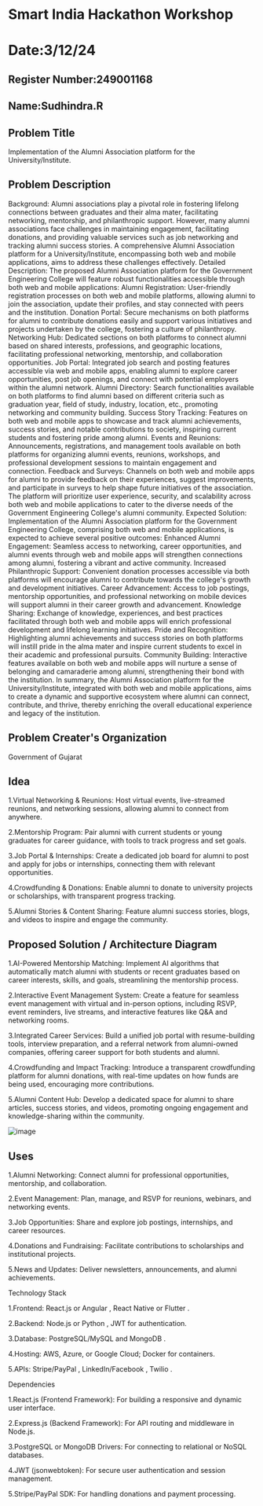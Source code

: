 # Smart India Hackathon Workshop
# Date:3/12/24
## Register Number:249001168
## Name:Sudhindra.R
## Problem Title
Implementation of the Alumni Association platform for the University/Institute.
## Problem Description
Background: Alumni associations play a pivotal role in fostering lifelong connections between graduates and their alma mater, facilitating networking, mentorship, and philanthropic support. However, many alumni associations face challenges in maintaining engagement, facilitating donations, and providing valuable services such as job networking and tracking alumni success stories. A comprehensive Alumni Association platform for a University/Institute, encompassing both web and mobile applications, aims to address these challenges effectively. Detailed Description: The proposed Alumni Association platform for the Government Engineering College will feature robust functionalities accessible through both web and mobile applications: Alumni Registration: User-friendly registration processes on both web and mobile platforms, allowing alumni to join the association, update their profiles, and stay connected with peers and the institution. Donation Portal: Secure mechanisms on both platforms for alumni to contribute donations easily and support various initiatives and projects undertaken by the college, fostering a culture of philanthropy. Networking Hub: Dedicated sections on both platforms to connect alumni based on shared interests, professions, and geographic locations, facilitating professional networking, mentorship, and collaboration opportunities. Job Portal: Integrated job search and posting features accessible via web and mobile apps, enabling alumni to explore career opportunities, post job openings, and connect with potential employers within the alumni network. Alumni Directory: Search functionalities available on both platforms to find alumni based on different criteria such as graduation year, field of study, industry, location, etc., promoting networking and community building. Success Story Tracking: Features on both web and mobile apps to showcase and track alumni achievements, success stories, and notable contributions to society, inspiring current students and fostering pride among alumni. Events and Reunions: Announcements, registrations, and management tools available on both platforms for organizing alumni events, reunions, workshops, and professional development sessions to maintain engagement and connection. Feedback and Surveys: Channels on both web and mobile apps for alumni to provide feedback on their experiences, suggest improvements, and participate in surveys to help shape future initiatives of the association. The platform will prioritize user experience, security, and scalability across both web and mobile applications to cater to the diverse needs of the Government Engineering College's alumni community. Expected Solution: Implementation of the Alumni Association platform for the Government Engineering College, comprising both web and mobile applications, is expected to achieve several positive outcomes: Enhanced Alumni Engagement: Seamless access to networking, career opportunities, and alumni events through web and mobile apps will strengthen connections among alumni, fostering a vibrant and active community. Increased Philanthropic Support: Convenient donation processes accessible via both platforms will encourage alumni to contribute towards the college's growth and development initiatives. Career Advancement: Access to job postings, mentorship opportunities, and professional networking on mobile devices will support alumni in their career growth and advancement. Knowledge Sharing: Exchange of knowledge, experiences, and best practices facilitated through both web and mobile apps will enrich professional development and lifelong learning initiatives. Pride and Recognition: Highlighting alumni achievements and success stories on both platforms will instill pride in the alma mater and inspire current students to excel in their academic and professional pursuits. Community Building: Interactive features available on both web and mobile apps will nurture a sense of belonging and camaraderie among alumni, strengthening their bond with the institution. In summary, the Alumni Association platform for the University/Institute, integrated with both web and mobile applications, aims to create a dynamic and supportive ecosystem where alumni can connect, contribute, and thrive, thereby enriching the overall educational experience and legacy of the institution.
## Problem Creater's Organization
Government of Gujarat

## Idea

1.Virtual Networking & Reunions: Host virtual events, live-streamed reunions, and networking sessions, allowing alumni to connect from anywhere.

2.Mentorship Program: Pair alumni with current students or young graduates for career guidance, with tools to track progress and set goals.

3.Job Portal & Internships: Create a dedicated job board for alumni to post and apply for jobs or internships, connecting them with relevant opportunities.

4.Crowdfunding & Donations: Enable alumni to donate to university projects or scholarships, with transparent progress tracking.

5.Alumni Stories & Content Sharing: Feature alumni success stories, blogs, and videos to inspire and engage the community.

## Proposed Solution / Architecture Diagram
1.AI-Powered Mentorship Matching: Implement AI algorithms that automatically match alumni with students or recent graduates based on career interests, skills, and goals, streamlining the mentorship process.

2.Interactive Event Management System: Create a feature for seamless event management with virtual and in-person options, including RSVP, event reminders, live streams, and interactive features like Q&A and networking rooms.

3.Integrated Career Services: Build a unified job portal with resume-building tools, interview preparation, and a referral network from alumni-owned companies, offering career support for both students and alumni.

4.Crowdfunding and Impact Tracking: Introduce a transparent crowdfunding platform for alumni donations, with real-time updates on how funds are being used, encouraging more contributions.

5.Alumni Content Hub: Develop a dedicated space for alumni to share articles, success stories, and videos, promoting ongoing engagement and knowledge-sharing within the community.


![image](https://github.com/user-attachments/assets/86375c45-d993-417e-a3b5-2605e861e640)


## Uses

1.Alumni Networking: Connect alumni for professional opportunities, mentorship, and collaboration. 

2.Event Management: Plan, manage, and RSVP for reunions, webinars, and networking events.

3.Job Opportunities: Share and explore job postings, internships, and career resources.

4.Donations and Fundraising: Facilitate contributions to scholarships and institutional projects. 

5.News and Updates: Deliver newsletters, announcements, and alumni achievements.

Technology Stack

1.Frontend: React.js or Angular , React Native or Flutter .

2.Backend: Node.js or Python , JWT for authentication.

3.Database: PostgreSQL/MySQL and MongoDB .

4.Hosting: AWS, Azure, or Google Cloud; Docker for containers.

5.APIs: Stripe/PayPal , LinkedIn/Facebook , Twilio .

Dependencies

1.React.js (Frontend Framework): For building a responsive and dynamic user interface.

2.Express.js (Backend Framework): For API routing and middleware in Node.js.

3.PostgreSQL or MongoDB Drivers: For connecting to relational or NoSQL databases.

4.JWT (jsonwebtoken): For secure user authentication and session management.

5.Stripe/PayPal SDK: For handling donations and payment processing.

